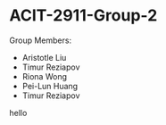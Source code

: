 # ACIT-2911-Group-2

Group Members:
- Aristotle Liu
- Timur Reziapov
- Riona Wong
- Pei-Lun Huang
- Timur Reziapov

hello